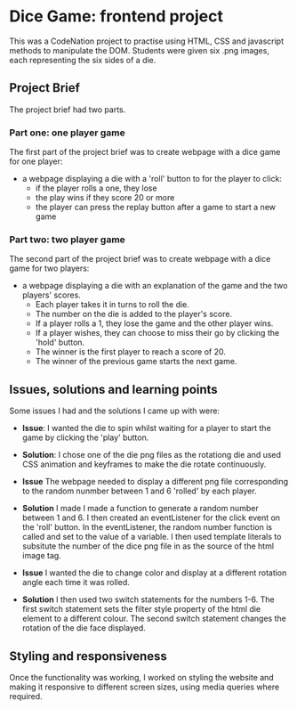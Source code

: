 # Dice Game: frontend project 

This was a CodeNation project to practise using HTML, CSS and javascript methods to manipulate the DOM.  Students were given six .png images, each representing the six sides of a die.

## Project Brief

The project brief had two parts.

### Part one: one player game

The first part of the project brief was to create webpage with a dice game for one player:

* a webpage displaying a die with a 'roll' button to for the player to click:
  - if the player rolls a one, they lose
  - the play wins if they score 20 or more
  - the player can press the replay button after a game to start a new game

### Part two: two player game

The second part of the project brief was to create webpage with a dice game for two players:
    
* a webpage displaying a die with an explanation of the game and the two players' scores.  
    - Each player takes it in turns to roll the die.
    - The number on the die is added to the player's score.
    - If a player rolls a 1, they lose the game and the other player wins.
    -  If a player wishes, they can choose to miss their go by clicking the 'hold' button.
    - The winner is the first player to reach a score of 20.
    - The winner of the previous game starts the next game.

## Issues, solutions and learning points

Some issues I had and the solutions I came up with were:

* **Issue**: I wanted the die to spin whilst waiting for a player to start the game by clicking the 'play' button.  
* **Solution**: I chose one of the die png files as the rotationg die and used CSS animation and keyframes to make the die rotate continuously.

* **Issue** The webpage needed to display a different png file corresponding to the random nunmber between 1 and 6 'rolled' by each player.      
* **Solution** I made I made a function to generate a random number between 1 and 6.  I then created an eventListener for the click event on the 'roll' button.  In the eventListener, the random number function is called and set to the value of a variable. I then used template literals to subsitute the number of the dice png file in as the source of the html image tag.

* **Issue** I wanted the die to change color and display at a different rotation angle each time it was rolled.   
* **Solution**  I then used two switch statements for the numbers 1-6.  The first switch statement sets the filter style property of the html die element to a different colour.  The second switch statement changes the rotation of the die face displayed.

## Styling and responsiveness

Once the functionality was working, I worked on styling the website and making it responsive to different screen sizes, using media queries where required.
